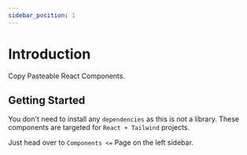 ```yaml
---
sidebar_position: 1
---
```


# Introduction

Copy Pasteable React Components.

## Getting Started

You don't need to install any `dependencies` as this is not a library.
These components are targeted for `React + Tailwind` projects.

Just head over to `Components <=` Page on the left sidebar.
